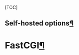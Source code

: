 [TOC]



## Self-hosted options[¶](https://flask.palletsprojects.com/en/1.1.x/deploying/#self-hosted-options)

# FastCGI[¶](https://flask.palletsprojects.com/en/1.1.x/deploying/fastcgi/#fastcgi)

